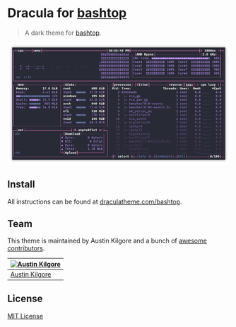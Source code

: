 # Dracula for [bashtop](https://draculatheme.com/bashtop)

> A dark theme for [bashtop](https://draculatheme.com/bashtop).

![Screenshot](./bashtop.png)

## Install

All instructions can be found at [draculatheme.com/bashtop](https://draculatheme.com/bashtop).

## Team

This theme is maintained by Austin Kilgore and a bunch of [awesome contributors](https://github.com/dracula/template/graphs/contributors).

[![Austin Kilgore](https://github.com/TechieAndroid.png?size=100)](https://github.com/TechieAndroid) |
--- |
[Austin Kilgore](https://github.com/TechieAndroid) |

## License

[MIT License](./LICENSE)
